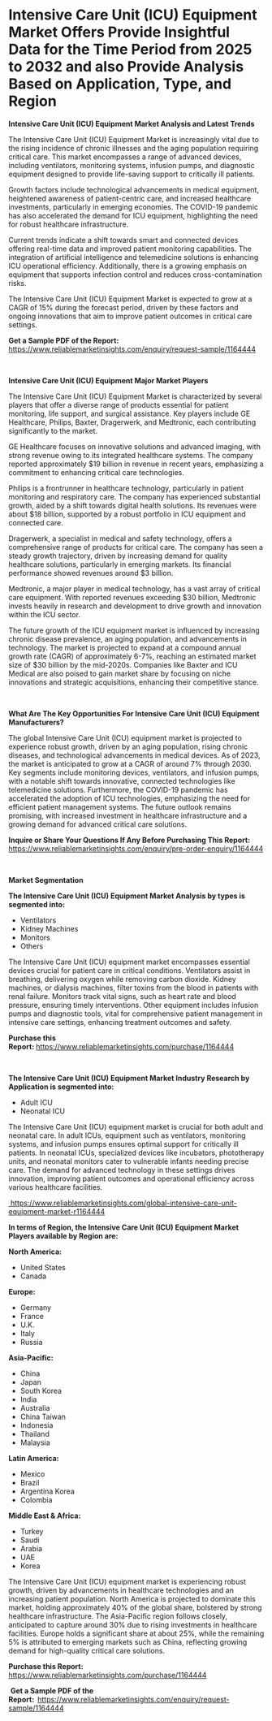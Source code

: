 <p><h1>Intensive Care Unit (ICU) Equipment Market Offers Provide Insightful Data for the Time Period from 2025 to 2032 and also Provide Analysis Based on Application, Type, and Region</h1></p><p><strong>Intensive Care Unit (ICU) Equipment Market Analysis and Latest Trends</strong></p>
<p><p>The Intensive Care Unit (ICU) Equipment Market is increasingly vital due to the rising incidence of chronic illnesses and the aging population requiring critical care. This market encompasses a range of advanced devices, including ventilators, monitoring systems, infusion pumps, and diagnostic equipment designed to provide life-saving support to critically ill patients.</p><p>Growth factors include technological advancements in medical equipment, heightened awareness of patient-centric care, and increased healthcare investments, particularly in emerging economies. The COVID-19 pandemic has also accelerated the demand for ICU equipment, highlighting the need for robust healthcare infrastructure.</p><p>Current trends indicate a shift towards smart and connected devices offering real-time data and improved patient monitoring capabilities. The integration of artificial intelligence and telemedicine solutions is enhancing ICU operational efficiency. Additionally, there is a growing emphasis on equipment that supports infection control and reduces cross-contamination risks.</p><p>The Intensive Care Unit (ICU) Equipment Market is expected to grow at a CAGR of 15% during the forecast period, driven by these factors and ongoing innovations that aim to improve patient outcomes in critical care settings.</p></p>
<p><strong>Get a Sample PDF of the Report:&nbsp;</strong> <a href="https://www.reliablemarketinsights.com/enquiry/request-sample/1164444?utm_campaign=2232&utm_medium=2&utm_source=Github&utm_content=ia&utm_term=14042025&utm_id=intensive-care-unit-icu-equipment">https://www.reliablemarketinsights.com/enquiry/request-sample/1164444</a></p>
<p>&nbsp;</p>
<p><strong>Intensive Care Unit (ICU) Equipment Major Market Players</strong></p>
<p><p>The Intensive Care Unit (ICU) Equipment Market is characterized by several players that offer a diverse range of products essential for patient monitoring, life support, and surgical assistance. Key players include GE Healthcare, Philips, Baxter, Dragerwerk, and Medtronic, each contributing significantly to the market.</p><p>GE Healthcare focuses on innovative solutions and advanced imaging, with strong revenue owing to its integrated healthcare systems. The company reported approximately $19 billion in revenue in recent years, emphasizing a commitment to enhancing critical care technologies.</p><p>Philips is a frontrunner in healthcare technology, particularly in patient monitoring and respiratory care. The company has experienced substantial growth, aided by a shift towards digital health solutions. Its revenues were about $18 billion, supported by a robust portfolio in ICU equipment and connected care.</p><p>Dragerwerk, a specialist in medical and safety technology, offers a comprehensive range of products for critical care. The company has seen a steady growth trajectory, driven by increasing demand for quality healthcare solutions, particularly in emerging markets. Its financial performance showed revenues around $3 billion.</p><p>Medtronic, a major player in medical technology, has a vast array of critical care equipment. With reported revenues exceeding $30 billion, Medtronic invests heavily in research and development to drive growth and innovation within the ICU sector.</p><p>The future growth of the ICU equipment market is influenced by increasing chronic disease prevalence, an aging population, and advancements in technology. The market is projected to expand at a compound annual growth rate (CAGR) of approximately 6-7%, reaching an estimated market size of $30 billion by the mid-2020s. Companies like Baxter and ICU Medical are also poised to gain market share by focusing on niche innovations and strategic acquisitions, enhancing their competitive stance.</p></p>
<p>&nbsp;</p>
<p><strong>What Are The Key Opportunities For Intensive Care Unit (ICU) Equipment Manufacturers?</strong></p>
<p><p>The global Intensive Care Unit (ICU) equipment market is projected to experience robust growth, driven by an aging population, rising chronic diseases, and technological advancements in medical devices. As of 2023, the market is anticipated to grow at a CAGR of around 7% through 2030. Key segments include monitoring devices, ventilators, and infusion pumps, with a notable shift towards innovative, connected technologies like telemedicine solutions. Furthermore, the COVID-19 pandemic has accelerated the adoption of ICU technologies, emphasizing the need for efficient patient management systems. The future outlook remains promising, with increased investment in healthcare infrastructure and a growing demand for advanced critical care solutions.</p></p>
<p><strong>Inquire or Share Your Questions If Any Before Purchasing This Report:</strong> <a href="https://www.reliablemarketinsights.com/enquiry/pre-order-enquiry/1164444?utm_campaign=2232&utm_medium=2&utm_source=Github&utm_content=ia&utm_term=14042025&utm_id=intensive-care-unit-icu-equipment">https://www.reliablemarketinsights.com/enquiry/pre-order-enquiry/1164444</a></p>
<p>&nbsp;</p>
<p><strong>Market Segmentation</strong></p>
<p><strong>The Intensive Care Unit (ICU) Equipment Market Analysis by types is segmented into:</strong></p>
<p><ul><li>Ventilators</li><li>Kidney Machines</li><li>Monitors</li><li>Others</li></ul></p>
<p><p>The Intensive Care Unit (ICU) equipment market encompasses essential devices crucial for patient care in critical conditions. Ventilators assist in breathing, delivering oxygen while removing carbon dioxide. Kidney machines, or dialysis machines, filter toxins from the blood in patients with renal failure. Monitors track vital signs, such as heart rate and blood pressure, ensuring timely interventions. Other equipment includes infusion pumps and diagnostic tools, vital for comprehensive patient management in intensive care settings, enhancing treatment outcomes and safety.</p></p>
<p><strong>Purchase this Report:&nbsp;</strong><a href="https://www.reliablemarketinsights.com/purchase/1164444?utm_campaign=2232&utm_medium=2&utm_source=Github&utm_content=ia&utm_term=14042025&utm_id=intensive-care-unit-icu-equipment">https://www.reliablemarketinsights.com/purchase/1164444</a></p>
<p>&nbsp;</p>
<p><strong>The Intensive Care Unit (ICU) Equipment Market Industry Research by Application is segmented into:</strong></p>
<p><ul><li>Adult ICU</li><li>Neonatal ICU</li></ul></p>
<p><p>The Intensive Care Unit (ICU) equipment market is crucial for both adult and neonatal care. In adult ICUs, equipment such as ventilators, monitoring systems, and infusion pumps ensures optimal support for critically ill patients. In neonatal ICUs, specialized devices like incubators, phototherapy units, and neonatal monitors cater to vulnerable infants needing precise care. The demand for advanced technology in these settings drives innovation, improving patient outcomes and operational efficiency across various healthcare facilities.</p></p>
<p><a href="https://www.reliablemarketinsights.com/global-intensive-care-unit-equipment-market-r1164444?utm_campaign=2232&utm_medium=2&utm_source=Github&utm_content=ia&utm_term=14042025&utm_id=intensive-care-unit-icu-equipment">&nbsp;https://www.reliablemarketinsights.com/global-intensive-care-unit-equipment-market-r1164444</a></p>
<p><strong>In terms of Region, the Intensive Care Unit (ICU) Equipment Market Players available by Region are:</strong></p>
<p>
    <p> <strong> North America: </strong>
        <ul>
            <li>United States</li>
            <li>Canada</li>
        </ul>
        </p> 
    <p> <strong> Europe: </strong>
        <ul>
            <li>Germany</li>
            <li>France</li>
            <li>U.K.</li>
            <li>Italy</li>
            <li>Russia</li>
        </ul>
        </p> 
    <p> <strong> Asia-Pacific: </strong>
        <ul>
            <li>China</li>
            <li>Japan</li>
            <li>South Korea</li>
            <li>India</li>
            <li>Australia</li>
            <li>China Taiwan</li>
            <li>Indonesia</li>
            <li>Thailand</li>
            <li>Malaysia</li>
        </ul>
        </p> 
    <p> <strong> Latin America: </strong>
        <ul>
            <li>Mexico</li>
            <li>Brazil</li>
            <li>Argentina Korea</li>
            <li>Colombia</li>
        </ul>
        </p> 
    <p> <strong> Middle East & Africa: </strong>
        <ul>
            <li>Turkey</li>
            <li>Saudi</li>
            <li>Arabia</li>
            <li>UAE</li>
            <li>Korea</li>
        </ul>
    </p>
    </p>
<p><p>The Intensive Care Unit (ICU) equipment market is experiencing robust growth, driven by advancements in healthcare technologies and an increasing patient population. North America is projected to dominate this market, holding approximately 40% of the global share, bolstered by strong healthcare infrastructure. The Asia-Pacific region follows closely, anticipated to capture around 30% due to rising investments in healthcare facilities. Europe holds a significant share at about 25%, while the remaining 5% is attributed to emerging markets such as China, reflecting growing demand for high-quality critical care solutions.</p></p>
<p><strong>Purchase this Report: </strong><a href="https://www.reliablemarketinsights.com/purchase/1164444?utm_campaign=2232&utm_medium=2&utm_source=Github&utm_content=ia&utm_term=14042025&utm_id=intensive-care-unit-icu-equipment">https://www.reliablemarketinsights.com/purchase/1164444</a></p>
<p>&nbsp;<strong>Get a Sample PDF of the Report:&nbsp;&nbsp;</strong><a href="https://www.reliablemarketinsights.com/enquiry/request-sample/1164444?utm_campaign=2232&utm_medium=2&utm_source=Github&utm_content=ia&utm_term=14042025&utm_id=intensive-care-unit-icu-equipment">https://www.reliablemarketinsights.com/enquiry/request-sample/1164444</a></p>
<p><strong></strong></p>
<p><p></p><p></p><p></p></p>